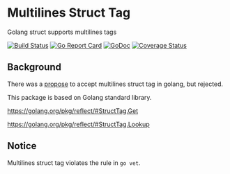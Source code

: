 # Multilines Struct Tag
Golang struct supports multilines tags

[![Build Status](https://travis-ci.org/ceshihao/multilines-struct-tag.svg?branch=master)](https://travis-ci.org/ceshihao/multilines-struct-tag)
[![Go Report Card](https://goreportcard.com/badge/github.com/ceshihao/multilines-struct-tag)](https://goreportcard.com/report/github.com/ceshihao/multilines-struct-tag)
[![GoDoc](https://godoc.org/github.com/ceshihao/multilines-struct-tag?status.svg)](https://godoc.org/github.com/ceshihao/multilines-struct-tag)
[![Coverage Status](https://coveralls.io/repos/github/ceshihao/multilines-struct-tag/badge.svg?branch=master)](https://coveralls.io/github/ceshihao/multilines-struct-tag?branch=master)

## Background
There was a [propose](https://github.com/golang/go/issues/15893) to accept multilines struct tag in golang, but rejected.

This package is based on Golang standard library.

https://golang.org/pkg/reflect/#StructTag.Get

https://golang.org/pkg/reflect/#StructTag.Lookup

## Notice
Multilines struct tag violates the rule in `go vet`.

